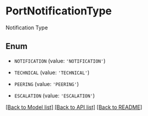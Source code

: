 # PortNotificationType

Notification Type

## Enum

* `NOTIFICATION` (value: `'NOTIFICATION'`)

* `TECHNICAL` (value: `'TECHNICAL'`)

* `PEERING` (value: `'PEERING'`)

* `ESCALATION` (value: `'ESCALATION'`)

[[Back to Model list]](../README.md#documentation-for-models) [[Back to API list]](../README.md#documentation-for-api-endpoints) [[Back to README]](../README.md)


